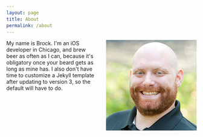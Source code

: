 ```yaml
---
layout: page
title: About
permalink: /about
---
```


<img src="/files/profile.jpg" alt="Profile" align="right" style="padding-left: 20px;">
My name is Brock. I'm an iOS developer in Chicago, and brew beer as often as I can, because it's obligatory once your beard gets as long as mine has. I also don't have time to customize a Jekyll template after updating to version 3, so the default will have to do.
